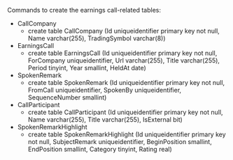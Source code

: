 Commands to create the earnings call-related tables:

- CallCompany
    - create table CallCompany (Id uniqueidentifier primary key not null, Name varchar(255), TradingSymbol varchar(8))
- EarningsCall
    - create table EarningsCall (Id uniqueidentifier primary key not null, ForCompany uniqueidentifier, Url varchar(255), Title varchar(255), Period tinyint, Year smallint, HeldAt date)
- SpokenRemark
    - create table SpokenRemark (Id uniqueidentifier primary key not null, FromCall uniqueidentifier, SpokenBy uniqueidentifier, SequenceNumber smallint)
- CallParticipant
    - create table CallParticipant (Id uniqueidentifier primary key not null, Name varchar(255), Title varchar(255), IsExternal bit)
- SpokenRemarkHighlight
    - create table SpokenRemarkHighlight (Id uniqueidentifier primary key not null, SubjectRemark uniqueidentifier, BeginPosition smallint, EndPosition smallint, Category tinyint, Rating real)
